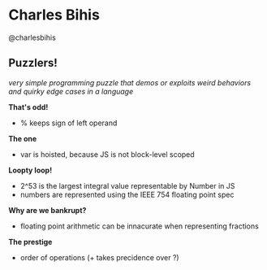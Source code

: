 # Charles Bihis

@charlesbihis

## Puzzlers!
*very simple programming puzzle that demos or exploits weird behaviors and quirky edge cases in a language*

**That's odd!**
* % keeps sign of left operand

**The one**
* var is hoisted, because JS is not block-level scoped

**Loopty loop!**
* 2^53 is the largest integral value representable by Number in JS
* numbers are represented using the IEEE 754 floating point spec

**Why are we bankrupt?**
* floating point arithmetic can be innacurate when representing fractions

**The prestige**
* order of operations (+ takes precidence over ?)
